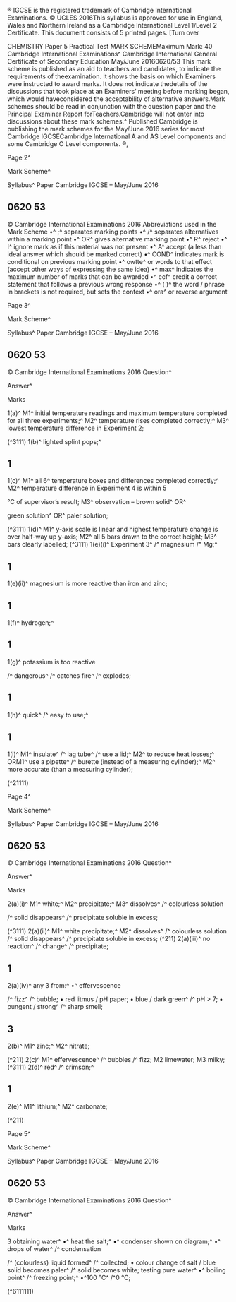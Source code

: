 ® IGCSE is the registered trademark of Cambridge International Examinations. © UCLES 2016This syllabus is approved for use in England, Wales and Northern Ireland as a Cambridge International Level 1/Level 2 Certificate. This document consists of 5 printed pages. [Turn over 

CHEMISTRY Paper 5 Practical Test MARK SCHEMEMaximum Mark: 40 Cambridge International Examinations^ Cambridge International General Certificate of Secondary Education May/June 20160620/53 This mark scheme is published as an aid to teachers and candidates, to indicate the requirements of theexamination. It shows the basis on which Examiners were instructed to award marks. It does not indicate thedetails of the discussions that took place at an Examiners’ meeting before marking began, which would haveconsidered the acceptability of alternative answers.Mark schemes should be read in conjunction with the question paper and the Principal Examiner Report forTeachers.Cambridge will not enter into discussions about these mark schemes.^ Published Cambridge is publishing the mark schemes for the May/June 2016 series for most Cambridge IGCSECambridge International A and AS Level components and some Cambridge O Level components. ®, 


Page 2^ 

Mark Scheme^ 

Syllabus^ Paper Cambridge IGCSE – May/June 2016 

## 0620 53 

 © Cambridge International Examinations 2016 Abbreviations used in the Mark Scheme •^ ;^ separates marking points •^ /^ separates alternatives within a marking point •^ OR^ gives alternative marking point •^ R^ reject •^ I^ ignore mark as if this material was not present •^ A^ accept (a less than ideal answer which should be marked correct) •^ COND^ indicates mark is conditional on previous marking point •^ owtte^ or words to that effect (accept other ways of expressing the same idea) •^ max^ indicates the maximum number of marks that can be awarded •^ ecf^ credit a correct statement that follows a previous wrong response •^ ( )^ the word / phrase in brackets is not required, but sets the context •^ ora^ or reverse argument 


Page 3^ 

Mark Scheme^ 

Syllabus^ Paper Cambridge IGCSE – May/June 2016 

## 0620 53 

 © Cambridge International Examinations 2016 Question^ 

 Answer^ 

 Marks 

 1(a)^ M1^ initial temperature readings and maximum temperature completed for all three experiments;^ M2^ temperature rises completed correctly;^ M3^ lowest temperature difference in Experiment 2; 

(^3111) 1(b)^ lighted splint pops;^ 

## 1 

 1(c)^ M1^ all 6^ temperature boxes and differences completed correctly;^ M2^ temperature difference in Experiment 4 is within 5 

 °C of supervisor’s result; M3^ observation – brown solid^ OR^ 

 green solution^ OR^ paler solution; 

(^3111) 1(d)^ M1^ y-axis scale is linear and highest temperature change is over half-way up y-axis; M2^ all 5 bars drawn to the correct height; M3^ bars clearly labelled; (^3111) 1(e)(i)^ Experiment 3^ /^ magnesium /^ Mg;^ 

## 1 

 1(e)(ii)^ magnesium is more reactive than iron and zinc; 

## 1 

 1(f)^ hydrogen;^ 

## 1 

 1(g)^ potassium is too reactive 

 /^ dangerous^ /^ catches fire^ /^ explodes; 

## 1 

 1(h)^ quick^ /^ easy to use;^ 

## 1 

 1(i)^ M1^ insulate^ /^ lag tube^ /^ use a lid;^ M2^ to reduce heat losses;^ ORM1^ use a pipette^ /^ burette (instead of a measuring cylinder);^ M2^ more accurate (than a measuring cylinder); 

(^21111) 


Page 4^ 

Mark Scheme^ 

Syllabus^ Paper Cambridge IGCSE – May/June 2016 

## 0620 53 

 © Cambridge International Examinations 2016 Question^ 

 Answer^ 

 Marks 

 2(a)(i)^ M1^ white;^ M2^ precipitate;^ M3^ dissolves^ /^ colourless solution 

 /^ solid disappears^ /^ precipitate soluble in excess; 

(^3111) 2(a)(ii)^ M1^ white precipitate;^ M2^ dissolves^ /^ colourless solution /^ solid disappears^ /^ precipitate soluble in excess; (^211) 2(a)(iii)^ no reaction^ /^ change^ /^ precipitate; 

## 1 

 2(a)(iv)^ any 3 from:^ •^ effervescence 

 /^ fizz^ /^ bubble; • red litmus / pH paper; • blue / dark green^ /^ pH > 7; • pungent / strong^ /^ sharp smell; 

## 3 

 2(b)^ M1^ zinc;^ M2^ nitrate; 

(^211) 2(c)^ M1^ effervescence^ /^ bubbles /^ fizz; M2 limewater; M3 milky; (^3111) 2(d)^ red^ /^ crimson;^ 

## 1 

 2(e)^ M1^ lithium;^ M2^ carbonate; 

(^211) 


Page 5^ 

Mark Scheme^ 

Syllabus^ Paper Cambridge IGCSE – May/June 2016 

## 0620 53 

 © Cambridge International Examinations 2016 Question^ 

 Answer^ 

 Marks 

 3 obtaining water^ •^ heat the salt;^ •^ condenser shown on diagram;^ •^ drops of water^ /^ condensation 

 /^ (colourless) liquid formed^ /^ collected; • colour change of salt / blue solid becomes paler^ /^ solid becomes white; testing pure water^ •^ boiling point^ /^ freezing point;^ •^100 °C^ /^0 °C; 

(^6111111) 


